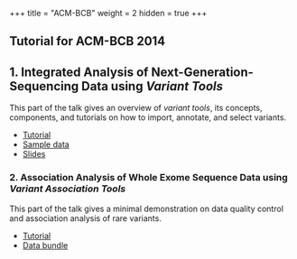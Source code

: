 +++
title = "ACM-BCB"
weight = 2
hidden = true
+++

## Tutorial for ACM-BCB 2014 



## 1. Integrated Analysis of Next-Generation-Sequencing Data using *Variant Tools*

This part of the talk gives an overview of *variant tools*, its concepts, components, and tutorials on how to import, annotate, and select variants. 



*   [Tutorial][1] 
*   [Sample data][2]
*   [Slides][3]


### 2. Association Analysis of Whole Exome Sequence Data using *Variant Association Tools*

This part of the talk gives a minimal demonstration on data quality control and association analysis of rare variants. 



*   [Tutorial][4]
*   [Data bundle][6]

 [1]:    /documentation/tutorials/tutorialacm/ 
 [2]:    /documentation/tutorials/ACM-BCB/acm-bcb/ACM-BCB2014-tutorial-data.tgz/
 [3]:    /documentation/tutorials/ACM-BCB/vtools_tutorial.pdf/
 [4]:    /documentation/tutorials/ACM-BCB/VATBasic.pdf/
 [6]:  http://swap.tigerwang.org/index.php/s/dwXiWSJu7AfMjH6/download
